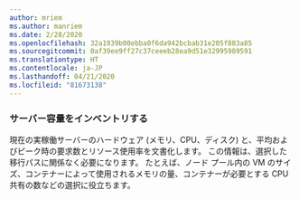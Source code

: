 ```yaml
---
author: mriem
ms.author: manriem
ms.date: 2/28/2020
ms.openlocfilehash: 32a1939b00ebba0f6da942bcbab31e205f883a85
ms.sourcegitcommit: 0af39ee9ff27c37ceeeb28ea9d51e32995989591
ms.translationtype: HT
ms.contentlocale: ja-JP
ms.lasthandoff: 04/21/2020
ms.locfileid: "81673138"
---
```

### <a name="inventory-server-capacity"></a>サーバー容量をインベントリする

現在の実稼働サーバーのハードウェア (メモリ、CPU、ディスク) と、平均およびピーク時の要求数とリソース使用率を文書化します。 この情報は、選択した移行パスに関係なく必要になります。 たとえば、ノード プール内の VM のサイズ、コンテナーによって使用されるメモリの量、コンテナーが必要とする CPU 共有の数などの選択に役立ちます。
